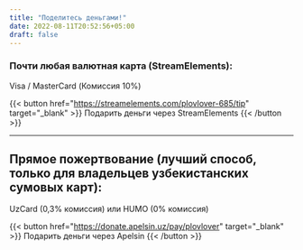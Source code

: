```yaml
---
title: "Поделитесь деньгами!"
date: 2022-08-11T20:52:56+05:00
draft: false
---
```


<!---
{{< alert >}}
**ВНИМАНИЕ!!!** Так как стримов больше нет, алерты на всех донатах отключены, но вы можете продолжать отправлять деньги. **СПАСИБО ЗА ВНИМАНИЕ!!!**
{{< /alert >}}
-->

<a name="se"></a>
### Почти любая валютная карта (StreamElements):

Visa / MasterCard (Комиссия 10%)

{{< button href="https://streamelements.com/plovlover-685/tip" target="_blank" >}}
Подарить деньги через StreamElements
{{< /button >}}

<!---
---
<a name="da"></a>
### Любая валютная или рублевая (русская или белорусская) карта (DonationAlerts):

Visa / MasterCard / ЮМани / Сбер / Klarna / PaySafeCard (Комиссия 10%)

{{< button href="https://www.donationalerts.com/r/plovlover" target="_blank" >}}
Подарить деньги через DonationAlerts
{{< /button >}}
-->

---
<a name="ap"></a>
## Прямое пожертвование (лучший способ, только для владельцев узбекистанских сумовых карт):

UzCard (0,3% комиссия) или HUMO (0% комиссия)

{{< button href="https://donate.apelsin.uz/pay/plovlover" target="_blank" >}}
Подарить деньги через Apelsin
{{< /button >}}
